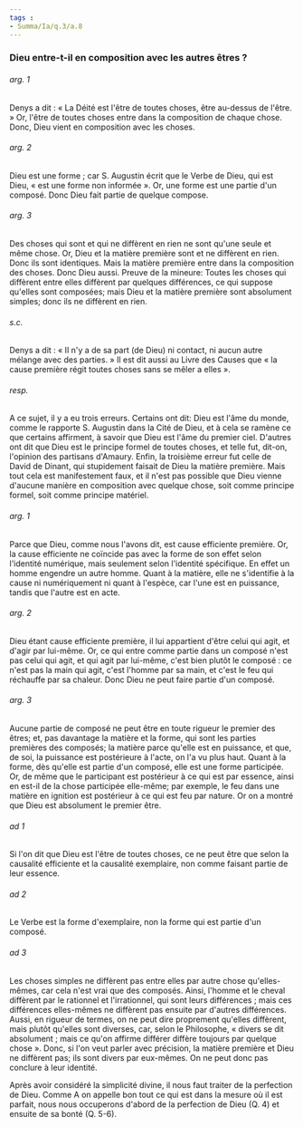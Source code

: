 ```yaml
---
tags : 
- Summa/Ia/q.3/a.8
---
```


### Dieu entre-t-il en composition avec les autres êtres ?

###### arg. 1
Denys a dit : « La Déité est l'être de toutes choses, être au-dessus de l'être. » Or, l'être de toutes choses entre dans la composition de chaque chose. Donc, Dieu vient en composition avec les choses. 

###### arg. 2
Dieu est une forme ; car S. Augustin écrit que le Verbe de Dieu, qui est Dieu, « est une forme non informée ». Or, une forme est une partie d'un composé. Donc Dieu fait partie de quelque compose. 

###### arg. 3
Des choses qui sont et qui ne diffèrent en rien ne sont qu'une seule et même chose. Or, Dieu et la matière première sont et ne diffèrent en rien. Donc ils sont identiques. Mais la matière première entre dans la composition des choses. Donc Dieu aussi. Preuve de la mineure: Toutes les choses qui diffèrent entre elles diffèrent par quelques différences, ce qui suppose qu'elles sont composées; mais Dieu et la matière première sont absolument simples; donc ils ne diffèrent en rien. 

###### s.c.
Denys a dit : « Il n'y a de sa part (de Dieu) ni contact, ni aucun autre mélange avec des parties. » Il est dit aussi au Livre des Causes que « la cause première régit toutes choses sans se mêler a elles ». 

###### resp.
A ce sujet, il y a eu trois erreurs. Certains ont dit: Dieu est l'âme du monde, comme le rapporte S. Augustin dans la Cité de Dieu, et à cela se ramène ce que certains affirment, à savoir que Dieu est l'âme du premier ciel. D'autres ont dit que Dieu est le principe formel de toutes choses, et telle fut, dit-on, l'opinion des partisans d'Amaury. Enfin, la troisième erreur fut celle de David de Dinant, qui stupidement faisait de Dieu la matière première. Mais tout cela est manifestement faux, et il n'est pas possible que Dieu vienne d'aucune manière en composition avec quelque chose, soit comme principe formel, soit comme principe matériel. 

###### arg. 1
Parce que Dieu, comme nous l'avons dit, est cause efficiente première. Or, la cause efficiente ne coïncide pas avec la forme de son effet selon l'identité numérique, mais seulement selon l'identité spécifique. En effet un homme engendre un autre homme. Quant à la matière, elle ne s'identifie à la cause ni numériquement ni quant à l'espèce, car l'une est en puissance, tandis que l'autre est en acte. 

###### arg. 2
Dieu étant cause efficiente première, il lui appartient d'être celui qui agit, et d'agir par lui-même. Or, ce qui entre comme partie dans un composé n'est pas celui qui agit, et qui agit par lui-même, c'est bien plutôt le composé : ce n'est pas la main qui agit, c'est l'homme par sa main, et c'est le feu qui réchauffe par sa chaleur. Donc Dieu ne peut faire partie d'un composé. 

###### arg. 3
Aucune partie de composé ne peut être en toute rigueur le premier des êtres; et, pas davantage la matière et la forme, qui sont les parties premières des composés; la matière parce qu'elle est en puissance, et que, de soi, la puissance est postérieure à l'acte, on l'a vu plus haut. Quant à la forme, dès qu'elle est partie d'un composé, elle est une forme participée. Or, de même que le participant est postérieur à ce qui est par essence, ainsi en est-il de la chose participée elle-même; par exemple, le feu dans une matière en ignition est postérieur à ce qui est feu par nature. Or on a montré que Dieu est absolument le premier être. 

###### ad 1
Si l'on dit que Dieu est l'être de toutes choses, ce ne peut être que selon la causalité efficiente et la causalité exemplaire, non comme faisant partie de leur essence. 

###### ad 2
Le Verbe est la forme d'exemplaire, non la forme qui est partie d'un composé. 

###### ad 3
Les choses simples ne diffèrent pas entre elles par autre chose qu'elles-mêmes, car cela n'est vrai que des composés. Ainsi, l'homme et le cheval diffèrent par le rationnel et l'irrationnel, qui sont leurs différences ; mais ces différences elles-mêmes ne diffèrent pas ensuite par d'autres différences. Aussi, en rigueur de termes, on ne peut dire proprement qu'elles diffèrent, mais plutôt qu'elles sont diverses, car, selon le Philosophe, « divers se dit absolument ; mais ce qu'on affirme différer diffère toujours par quelque chose ». Donc, si l'on veut parler avec précision, la matière première et Dieu ne diffèrent pas; ils sont divers par eux-mêmes. On ne peut donc pas conclure à leur identité. 

Après avoir considéré la simplicité divine, il nous faut traiter de la perfection de Dieu. Comme A on appelle bon tout ce qui est dans la mesure où il est parfait, nous nous occuperons d'abord de la perfection de Dieu (Q. 4) et ensuite de sa bonté (Q. 5-6). 






